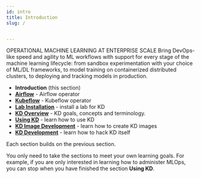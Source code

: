 ```yaml
---
id: intro
title: Introduction
slug: /


---
```


OPERATIONAL MACHINE LEARNING AT ENTERPRISE SCALE
Bring DevOps-like speed and agility to ML workflows with support for every stage of the machine learning lifecycle: from sandbox experimentation with your choice of ML/DL frameworks, to model training on containerized distributed clusters, to deploying and tracking models in production.

- **Introduction** (this section)
- [**Airflow**](/docs/Airflow/architecture/af-basics) - Airflow operator
- [**Kubeflow**](/docs/Kubeflow/architecture/kubeflow-components) - Kubeflow operator
- [**Lab Installation**](/docs/lab/overview) - install a lab for KD
- [**KD Overview**](/docs/about-kd/intro) - KD goals, concepts and terminology.
- [**Using KD**](/docs/kd-user/intro) - learn how to use KD
- [**KD Image Development**](/docs/kd-img-dev/overview) - learn how to create KD images
- [**KD Development**](/docs/kd-dev/overview) - learn how to hack KD itself

Each section builds on the previous section.

You only need to take the sections to meet your own learning goals.  For example, if you are only interested in learning how to administer MLOps, you can stop when you have finished the section **Using KD**.

